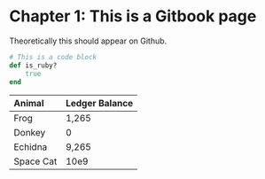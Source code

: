 # Chapter 1: This is a Gitbook page

Theoretically this should appear on Github.

```ruby
# This is a code block
def is_ruby?
    true
end
```

| Animal | Ledger Balance |
| :--- | :--- |
| Frog | 1,265 |
| Donkey | 0 |
| Echidna | 9,265 |
| Space Cat | 10e9 |



